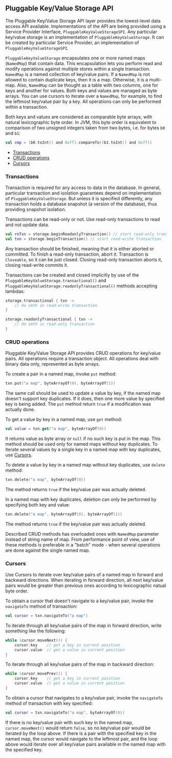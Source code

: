 ## Pluggable Key/Value Storage API

The Pluggable Key/Value Storage API layer provides the lowest-level data access API available. Implementations of
the API are being provided using a Service Provider Interface, `PluggableKeyValueStorageSPI`. Any particular
key/value storage is an implementation of `PluggableKeyValueStorage`. It can be created by particular Service
Provider, an implementation of `PluggableKeyValueStorageSPI`.

`PluggableKeyValueStorage` encapsulates one or more named maps (`NamedMap`) that contain data. This encapsulation
lets you perform read and modify operations against multiple stores within a single transaction. `NamedMap` is a
named collection of key/value pairs. If a `NamedMap` is not allowed to contain duplicate keys, then it is a map.
Otherwise, it is a multi-map. Also, `NamedMap` can be thought as a table with two columns, one for keys and another
for values. Both keys and values are managed as byte arrays. You can use cursors to iterate over a `NamedMap`, for
example, to find the leftmost key/value pair by a key. All operations can only be performed within a transaction.

Both keys and values are considered as comparable byte arrays, with natural lexicographic byte order. In JVM, this
byte order is equivalent to comparison of two unsigned integers taken from two bytes, i.e. for bytes `b0` and `b1`:

```kotlin
val cmp = (b0.toInt() and 0xff).compareTo((b1.toInt() and 0xff))
```

- [Transactions](#transactions)
- [CRUD operations](#crud-operations)
- [Cursors](#cursors)

### Transactions

Transaction is required for any access to data in the database. In general, particular transaction and isolation
guarantees depend on implementation of `PluggableKeyValueStorage`. But unless it is specified differently, any
transaction holds a database snapshot (a version of the database), thus providing snapshot isolation.

Transactions can be read-only or not. Use read-only transactions to read and not update data.

```kotlin
val roTxn = storage.beginReadonlyTransaction() // start read-only transaction
val txn = storage.beginTransaction() // start read-write transaction
```

Any transaction should be finished, meaning that it is either aborted or committed. To finish a read-only transaction,
abort it. Transaction is `Closeable`, so it can be just closed. Closing read-only transaction aborts it, closing
read-write commits it.

Transactions can be created and closed implicitly by use of the `PluggableKeyValueStorage.transactional()` and
`PluggableKeyValueStorage.readonlyTransactional()` methods accepting lambdas:

```kotlin
storage.transactional { txn ->
    // do smth in read-write transaction
}
```

```kotlin
storage.readonlyTransactional { txn ->
    // do smth in read-only transaction
}
```

### CRUD operations

Pluggable Key/Value Storage API provides CRUD operations for key/value pairs. All operations require a transaction
object. All operations deal with binary data only, represented as byte arrays.

To create a pair in a named map, invoke `put` method:

```kotlin
txn.put("a map", byteArrayOf(0), byteArrayOf(1))
```

The same call should be used to update a value by key, if the named map doesn't support key duplicates. If it does,
then one more value by specified key is being added. The `put` method return `true` if a modification was actually
done.

To get a value by key in a named map, use `get` method:

```kotlin
val value = txn.get("a map", byteArrayOf(0))
```

It returns value as byte array or `null` if no such key is put in the map. This method should be used only for named
maps without key duplicates. To iterate several values by a single key in a named map with key duplicates,
use [Cursors](#cursors).

To delete a value by key in a named map without key duplicates, use `delete` method:

```kotlin
txn.delete("a map", byteArrayOf(0))
```

The method returns `true` if the key/value pair was actually deleted.

In a named map with key duplicates, deletion can only be performed by specifying both key and value:

```kotlin
txn.delete("a map", byteArrayOf(0), byteArrayOf(1))
```

The method returns `true` if the key/value pair was actually deleted.

Described CRUD methods has overloaded ones with `NamedMap` parameter instead of string name of map. From performance
point of view, use of these methods is preferable in a "batch" mode - when several operations are done against the
single named map.

### Cursors

Use Cursors to iterate over key/value pairs of a named map in forward and backward directions. When iterating in forward
direction, all next key/value pairs would be greater than previous ones according to lexicographic natual byte order.

To obtain a cursor that doesn't navigate to a key/value pair, invoke the `navigateTo` method of transaction:

```kotlin
val cursor = txn.navigateTo("a map")
```

To iterate through all key/value pairs of the map in forward direction, write something like the following:

```kotlin
while (cursor.moveNext()) {
    cursor.key    // get a key in current position
    cursor.value  // get a value in current position
}
```

To iterate through all key/value pairs of the map in backward direction:

```kotlin
while (cursor.movePrev()) {
    cursor.key    // get a key in current position
    cursor.value  // get a value in current position
}
```

To obtain a cursor that navigates to a key/value pair, invoke the `navigateTo` method of transaction with key specified:

```kotlin
val cursor = txn.navigateTo("a map", byteArrayOf(0))
```

If there is no key/value pair with such key in the named map, `cursor.moveNext()` would return `false`, so no key/value
pair would be iterated by the loop above. If there is a pair with the specified key in the named map, the cursor would
navigate to the leftmost pair, and the loop above would iterate over all key/value pairs available in the named map
with the specified key.